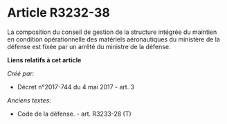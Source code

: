 # Article R3232-38

La composition du conseil de gestion de la structure intégrée du maintien en condition opérationnelle des matériels
aéronautiques du ministère de la défense est fixée par un arrêté du ministre de la défense.

**Liens relatifs à cet article**

_Créé par_:

  - Décret n°2017-744 du 4 mai 2017 - art. 3

_Anciens textes_:

  - Code de la défense. - art. R3233-28 (T)
